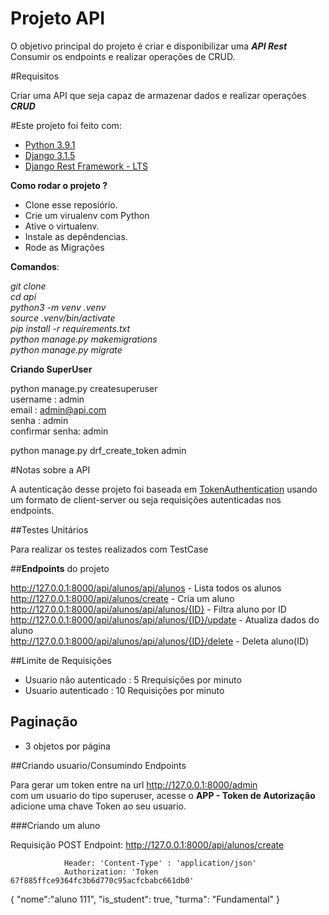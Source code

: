 # Projeto API #

 O objetivo principal do projeto é criar e disponibilizar uma <i>**API Rest**</i> </br>
 Consumir os endpoints e realizar operações de CRUD.

#Requisitos

Criar uma API que seja capaz de armazenar dados e realizar operações <i>**CRUD**</i>

#Este projeto foi feito com:

- [Python 3.9.1](https://www.python.org/downloads/release/python-391/)
- [Django 3.1.5](https://www.djangoproject.com/download/)
- [Django Rest Framework - LTS](https://www.django-rest-framework.org/community/release-notes/#312x-series)

**Como rodar o projeto ?**

- Clone esse reposiório.
- Crie um virualenv com Python
- Ative o virtualenv.
- Instale as depêndencias.
- Rode as Migrações

**Comandos**:

_git clone<br />
cd api<br />
python3 -m venv .venv<br />
source .venv/bin/activate<br />
pip install -r requirements.txt<br />
python manage.py makemigrations<br />
python manage.py migrate<br />_


**Criando SuperUser**

python manage.py createsuperuser </br>
username : admin</br>
email : admin@api.com</br>
senha : admin</br>
confirmar senha: admin</br>

python manage.py drf_create_token admin</br>

#Notas sobre a API

A autenticação desse projeto foi baseada em [TokenAuthentication](https://www.django-rest-framework.org/api-guide/authentication/#tokenauthentication) usando um formato de client-server ou seja requisições autenticadas nos endpoints.


##Testes Unitários

Para realizar os testes realizados com TestCase


##**Endpoints** do projeto



http://127.0.0.1:8000/api/alunos/api/alunos - Lista todos os alunos </br>
http://127.0.0.1:8000/api/alunos/create - Cria um aluno </br>
http://127.0.0.1:8000/api/alunos/api/alunos/{ID} - Filtra aluno por ID</br>
http://127.0.0.1:8000/api/alunos/api/alunos/{ID}/update - Atualiza dados do aluno </br>
http://127.0.0.1:8000/api/alunos/api/alunos/{ID}/delete - Deleta aluno(ID)


##Limite de Requisições

- Usuario não autenticado : 5 Rrequisições por minuto
- Usuario autenticado : 10 Requisições por minuto

## Paginação

- 3 objetos por página

##Criando usuario/Consumindo Endpoints

Para gerar um token entre na url http://127.0.0.1:8000/admin </br>
com um usuario do tipo superuser, acesse o **APP - Token de Autorização**
adicione uma chave Token ao seu usuario.

###Criando um aluno

Requisição POST
    Endpoint: http://127.0.0.1:8000/api/alunos/create

                Header: 'Content-Type' : 'application/json'
                Authorization: 'Token 67f885ffce9364fc3b6d770c95acfcbabc661db0'

{
	"nome":"aluno 111",
	"is_student": true,
	"turma": "Fundamental"
}

